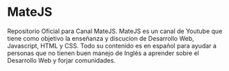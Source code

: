 # MateJS

Repositorio Oficial para Canal MateJS.
MateJS es un canal de Youtube que tiene como objetivo la enseñanza y discucion de Desarrollo Web, Javascript, HTML y CSS.
Todo su contenido es en español para ayudar a personas que no tienen buen manejo de Inglés a aprender sobre el Desarrollo Web y forjar comunidades.
